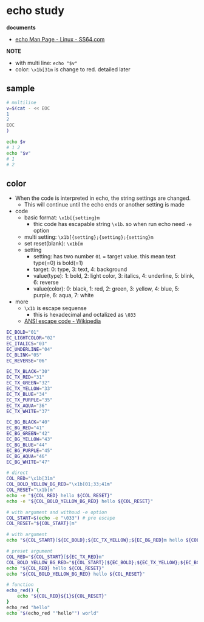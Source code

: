 # echo study

**documents**

- [echo Man Page \- Linux \- SS64\.com](https://ss64.com/bash/echo.html)

**NOTE**

- with multi line: `echo "$v"`
- color: `\x1b[31m` is change to red. detailed later

## sample

```bash
# multiline
v=$(cat - << EOC
1
2
EOC
)

echo $v
# 1 2
echo "$v"
# 1
# 2
```

## color

- When the code is interpreted in echo, the string settings are changed.
  - This will continue until the echo ends or another setting is made
- code
  - basic format: `\x1b[{setting}m`
    - thic code has escapable string `\x1b`. so when run echo need `-e` option
  - multi setting: `\x1b[{setting};{setting};{setting}m`
  - set reset(blank): `\x1b[m`
  - setting
    - setting: has two number `01` = target value. this mean text type(=0) is bold(=1)
    - target: 0: type, 3: text, 4: background
    - value(type): 1: bold, 2: light color, 3: italics, 4: underline, 5: blink, 6: reverse
    - value(color): 0: black, 1: red, 2: green, 3: yellow, 4: blue, 5: purple, 6: aqua, 7: white
- more
  - `\x1b` is escape sequense
    - this is hexadecimal and octalized as `\033`
  - [ANSI escape code \- Wikipedia](https://en.wikipedia.org/wiki/ANSI_escape_code)

```bash
EC_BOLD="01"
EC_LIGHTCOLOR="02"
EC_ITALICS="03"
EC_UNDERLINE="04"
EC_BLINK="05"
EC_REVERSE="06"

EC_TX_BLACK="30"
EC_TX_RED="31"
EC_TX_GREEN="32"
EC_TX_YELLOW="33"
EC_TX_BLUE="34"
EC_TX_PURPLE="35"
EC_TX_AQUA="36"
EC_TX_WHITE="37"

EC_BG_BLACK="40"
EC_BG_RED="41"
EC_BG_GREEN="42"
EC_BG_YELLOW="43"
EC_BG_BLUE="44"
EC_BG_PURPLE="45"
EC_BG_AQUA="46"
EC_BG_WHITE="47"

# direct
COL_RED="\x1b[31m"
COL_BOLD_YELLOW_BG_RED="\x1b[01;33;41m"
COL_RESET="\x1b[m"
echo -e "${COL_RED} hello ${COL_RESET}"
echo -e "${COL_BOLD_YELLOW_BG_RED} hello ${COL_RESET}"

# with argument and withoud -e option
COL_START=$(echo -e "\033") # pre escape
COL_RESET="${COL_START}[m"

# with argument
echo "${COL_START}[${EC_BOLD};${EC_TX_YELLOW};${EC_BG_RED}m hello ${COL_RESET}"

# preset argument
COL_RED="${COL_START}[${EC_TX_RED}m"
COL_BOLD_YELLOW_BG_RED="${COL_START}[${EC_BOLD};${EC_TX_YELLOW};${EC_BG_RED}m"
echo "${COL_RED} hello ${COL_RESET}"
echo "${COL_BOLD_YELLOW_BG_RED} hello ${COL_RESET}"

# function
echo_red() {
    echo "${COL_RED}${1}${COL_RESET}"
}
echo_red "hello"
echo "$(echo_red ""hello"") world"
```
